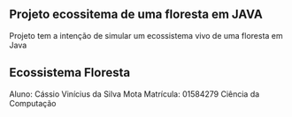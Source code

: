 ## Projeto ecossitema de uma floresta em JAVA

Projeto tem a intenção de simular um ecossistema vivo de uma floresta em Java

## Ecossistema Floresta

Aluno: Cássio Vinícius da Silva Mota
Matrícula: 01584279
Ciência da Computação
